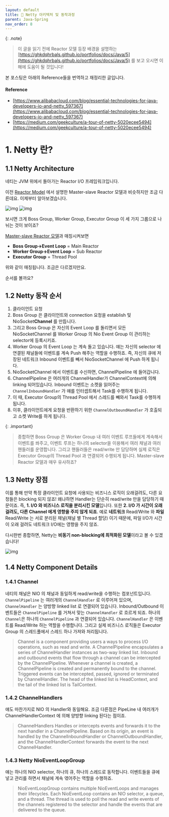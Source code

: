 ```yaml
---
layout: default
title: 📌 Netty 아키텍처 및 동작과정
parent: Java-Spring
nav_order: 8
---
```


{: .note}
> 이 글을 읽기 전에 Reactor 모델 등장 배경을 설명하는 [https://ghkdqhrbals.github.io/portfolios/docs/Java/5](https://ghkdqhrbals.github.io/portfolios/docs/Java/5) 를 보고 오시면 이해에 도움이 될 것입니다!

본 포스팅은 아래의 Reference들을 번역하고 재정리한 글입니다.

#### Reference
* [https://www.alibabacloud.com/blog/essential-technologies-for-java-developers-io-and-netty_597367](https://www.alibabacloud.com/blog/essential-technologies-for-java-developers-io-and-netty_597367)
* [https://medium.com/geekculture/a-tour-of-netty-5020ecee5494](https://medium.com/geekculture/a-tour-of-netty-5020ecee5494)

# 1. Netty 란?
## 1.1 Netty Architecture
네티는 JVM 위에서 돌아가는 Reactor I/O 프레임워크입니다.

이전 [Reactor Model](https://ghkdqhrbals.github.io/portfolios/docs/Java/5/#24-master-slave-reactor-model-multiple-reactors-and-threads) 에서 설명한 Master-slave Reactor 모델과 비슷하지만 조금 다른데요. 이제부터 알아보겠습니다.

![img](../../../assets/img/netty/8.webp)
![img](../../../assets/img/netty/10.png)

보시면 크게 Boss Group, Worker Group, Executor Group 이 세 가지 그룹으로 나뉘는 것이 보이죠?

[Master-slave Reactor 모델](https://ghkdqhrbals.github.io/portfolios/docs/Java/5/#24-master-slave-reactor-model-multiple-reactors-and-threads)과 매칭시켜보면 

* **Boss Group->Event Loop** = Main Reactor
* **Worker Group->Event Loop** = Sub Reactor
* **Executor Group** = Thread Pool 

위와 같이 매칭됩니다. 조금은 다르겠지만요.

순서를 볼까요?

## 1.2 Netty 동작 순서

1. 클라이언트 요청
2. Boss Group 은 클라이언트와 connection 요청을 establish 및 NioSocket**Channel** 를 만듭니다.
3. 그리고 Boss Group 은 자신의 Event Loop 를 돌리면서 모든 NioSocketChannel 를 Worker Group 의 Nio Event Group 이 관리하는 selector에 등록시키죠.
4. Worker Group 의 Event Loop 는 계속 돌고 있습니다. 얘는 자신의 selector 에 연결된 채널들에 이벤트를 계속 Push 해주는 역할을 수행하죠. 즉, 자신의 큐에 저장된 네트워크 Inbound 이벤트를 빼서 NioSocketChannel 에 Push 하게 됩니다.
5. NioSocketChannel 에서 이벤트를 수신하면, ChannelPipeline 에 들어갑니다.
6. ChannelPipeline 은 여러개의 ChannelHandler가 ChannelContext에 의해 linking 되어있습니다. Inbound 이벤트는 소켓을 읽어주는 `ChannelInboundHandler` 가 얘를 인터셉트해서 Task를 수행하게 됩니다.
7. 이 때, Executor Group의 Thread Pool 에서 스레드를 빼와서 Task를 수행하게 됩니다.
8. 이후, 클라이언트에게 요청을 반환하기 위한 `ChannelOutboundHandler` 가 호출되고 소켓 Write를 하게 됩니다.

{: .important}
> 종합하면 Boss Group 은 Worker Group 내 여러 이벤트 루프들에게 계속해서 이벤트를 쏴주고, 이벤트 루프는 하나의 selector을 이용해서 여러 채널과 여러 핸들러를 운영합니다. 그리고 핸들러들은 read/write 만 담당하며 실제 로직은 Executor Group의 Thread Pool 과 연결되어 수행되게 됩니다. Master-slave Reactor 모델과 매우 유사하죠?

## 1.3 Netty 장점

이를 통해 만약 특정 클라이언트 요청에 사용되는 비즈니스 로직이 오래걸려도, 다른 요청들은 blocking 되지 않죠! 왜냐하면 Handler는 단순히 read/write 만을 담당하기 때문이죠. 즉, **1. I/O 와 비즈니스 로직을 분리시킨 모델**입니다. 또한 **2. I/O 가 시간이 오래 걸려도, 다른 Channel 에게 영향을 주지 않게 되죠**. 예로 **네트워크** Read/Write 와 **파일** Read/Write 는 서로 분리된 채널(채널 별 Thread 할당) 이기 때문에, 파일 I/O가 시간이 오래 걸려도 네트워크 I/O에는 영향을 주지 않죠.

다시한번 종합하면, Netty는 **비동기 non-blocking에 최적화된 모델**이라고 볼 수 있겠습니다!

![img](../../../assets/img/netty/9.webp)

## 1.4 Netty Component Details

### 1.4.1 Channel

네티의 채널은 NIO 의 채널과 동일하게 read/write을 수행하는 컴포넌트입니다. `ChannelPipeline` 는 여러개의 `ChannelHandler` 로 이루어져 있으며, `ChannelHandler` 는 양방향 linked list 로 연결되어 있습니다. Inbound/Outbound 이벤트들은 `ChannelPipeline` 를 거쳐서 맞는 `ChannelHandler` 로 흐르게 되죠. 하나의 `Channel`은 하나의 `ChannelPipeline` 과 연결되어 있습니다. `ChannelHandler` 은 이벤트를 Read/Write 하는 역할을 수행합니다. 그리고 실제 비즈니스 로직들은 Executor Group 의 스레드풀에서 스레드 하나 가져와 처리됩니다.

> Channel is a component providing users a ways to process I/O operations, such as read and write.
A ChannelPipeline encapsulates a series of ChannelHandler instances as two-way linked list. Inbound and outbound events that flow through a channel can be intercepted by the ChannelPipeline. Whenever a channel is created, a ChannelPipeline is created and permanently bound to the channel. Triggered events can be intercepted, passed, ignored or terminated by ChannelHandler. The head of the linked list is HeadContext, and the tail of the linked list is TailContext.


### 1.4.2 ChannelHandlers

얘도 마찬가지로 NIO 의 Handler와 동일해요. 조금 다른점은 PipeLine 내 여러개가 ChannelHandlerContext 에 의해 양방향 linking 된다는 점이죠.

> ChannelHandlers Handles or intercepts events and forwards it to the next handler in a ChannelPipeline.
Based on its origin, an event is handled by the ChannelInboundHandler or ChannelOutboundHandler, and the ChannelHandlerContext forwards the event to the next ChannelHandler.

### 1.4.3 Netty NioEventLoopGroup

얘는 하나의 NIO selector, 하나의 큐, 하나의 스레드로 동작합니다. 이벤트들을 큐에 넣고 관리를 하면서 채널에 계속 엮어주는 역할을 수행하죠.

> NioEventLoopGroup contains multiple NioEventLoops and manages their lifecycles. Each NioEventLoop contains an NIO selector, a queue, and a thread. The thread is used to poll the read and write events of the channels registered to the selector and handle the events that are delivered to the queue.
